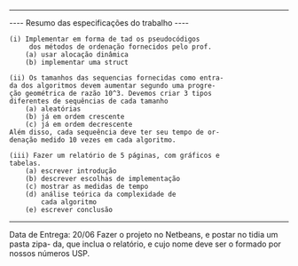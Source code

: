 -----------------------------------------------
---- Resumo das especificações do trabalho ----
	
	(i) Implementar em forma de tad os pseudocódigos
     	 dos métodos de ordenação fornecidos pelo prof.
		(a) usar alocação dinâmica
		(b) implementar uma struct
	
	(ii) Os tamanhos das sequencias fornecidas como entra-
	da dos algoritmos devem aumentar segundo uma progre-
	ção geométrica de razão 10^3. Devemos criar 3 tipos 
	diferentes de sequências de cada tamanho 
		(a) aleatórias 
		(b) já em ordem crescente
		(c) já em ordem decrescente
	Além disso, cada sequeência deve ter seu tempo de or-
	denação medido 10 vezes em cada algoritmo.

	(iii) Fazer um relatório de 5 páginas, com gráficos e
	tabelas. 
		(a) escrever introdução
		(b) descrever escolhas de implementação
		(c) mostrar as medidas de tempo
		(d) análise teórica da complexidade de 
		    cada algoritmo
		(e) escrever conclusão

----------------------------------------------
Data de Entrega: 20/06
Fazer o projeto no Netbeans, e postar no tidia um pasta zipa-
da, que inclua o relatório, e cujo nome deve ser o formado por
nossos números USP.
